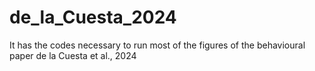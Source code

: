 # de_la_Cuesta_2024
It has the codes necessary to run most of the figures of the behavioural paper de la Cuesta et al., 2024
